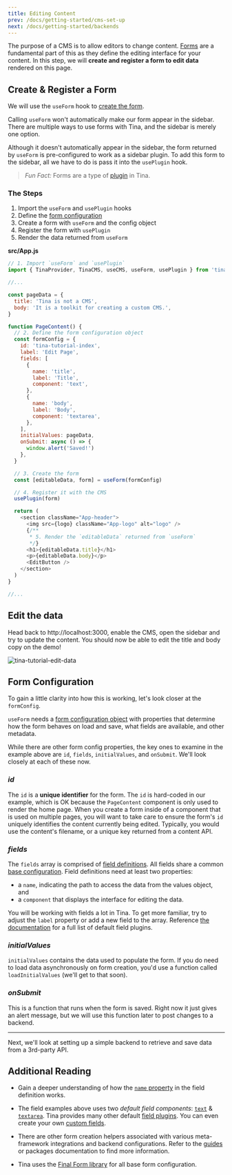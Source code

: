 ```yaml
---
title: Editing Content
prev: /docs/getting-started/cms-set-up
next: /docs/getting-started/backends
---
```


The purpose of a CMS is to allow editors to change content. [Forms](/docs/plugins/forms) are a fundamental part of this as they define the editing interface for your content. In this step, we will **create and register a form to edit data** rendered on this page.

## Create & Register a Form

We will use the `useForm` hook to [create the form](/docs/plugins/forms#creating-forms).

Calling `useForm` won't automatically make our form appear in the sidebar. There are multiple ways to use forms with Tina, and the sidebar is merely one option.

Although it doesn't automatically appear in the sidebar, the form returned by `useForm` is pre-configured to work as a sidebar plugin. To add this form to the sidebar, all we have to do is pass it into the `usePlugin` hook.


> _Fun Fact:_ Forms are a type of [plugin](/docs/plugins) in Tina.

### The Steps

1. Import the `useForm` and `usePlugin` hooks
2. Define the [form configuration](/docs/plugins/forms#form-configuration)
3. Create a form with `useForm` and the config object
4. Register the form with `usePlugin`
5. Render the data returned from `useForm`

**src/App.js**

```js
// 1. Import `useForm` and `usePlugin`
import { TinaProvider, TinaCMS, useCMS, useForm, usePlugin } from 'tinacms'

//...

const pageData = {
  title: 'Tina is not a CMS',
  body: 'It is a toolkit for creating a custom CMS.',
}

function PageContent() {
  // 2. Define the form configuration object
  const formConfig = {
    id: 'tina-tutorial-index',
    label: 'Edit Page',
    fields: [
      {
        name: 'title',
        label: 'Title',
        component: 'text',
      },
      {
        name: 'body',
        label: 'Body',
        component: 'textarea',
      },
    ],
    initialValues: pageData,
    onSubmit: async () => {
      window.alert('Saved!')
    },
  }

  // 3. Create the form
  const [editableData, form] = useForm(formConfig)

  // 4. Register it with the CMS
  usePlugin(form)

  return (
    <section className="App-header">
      <img src={logo} className="App-logo" alt="logo" />
      {/**
       * 5. Render the `editableData` returned from `useForm`
       */}
      <h1>{editableData.title}</h1>
      <p>{editableData.body}</p>
      <EditButton />
    </section>
  )
}

//...
```

## Edit the data

Head back to http://localhost:3000, enable the CMS, open the sidebar and try to update the content. You should now be able to edit the title and body copy on the demo!

![tina-tutorial-edit-data](/img/getting-started/edit-data.png)

## Form Configuration

To gain a little clarity into how this is working, let's look closer at the `formConfig`.

`useForm` needs a [form configuration object](/docs/plugins/forms#form-configuration) with properties that determine how the form behaves on load and save, what fields are available, and other metadata.

While there are other form config properties, the key ones to examine in the example above are `id`, `fields`, `initialValues`, and `onSubmit`. We'll look closely at each of these now.

### _id_

The `id` is a **unique identifier** for the form. The `id` is hard-coded in our example, which is OK because the `PageContent` component is only used to render the home page. When you create a form inside of a component that is used on multiple pages, you will want to take care to ensure the form's `id` uniquely identifies the content currently being edited. Typically, you would use the content's filename, or a unique key returned from a content API.

### _fields_

The `fields` array is comprised of [field definitions](/docs/plugins/fields#field-definition). All fields share a common [base configuration](docs/plugins/fields#field-config). Field definitions need at least two properties: 

 - a `name`, indicating the path to access the data from the values object, and
 - a `component` that displays the interface for editing the data.

You will be working with fields a lot in Tina. To get more familiar, try to adjust the `label` property or add a new field to the array. Reference [the documentation](/docs/plugins/fields) for a full list of default field plugins.

### _initialValues_

`initialValues` contains the data used to populate the form. If you do need to load data asynchronously on form creation, you'd use a function called `loadInitialValues` (we'll get to that soon).

### _onSubmit_

This is a function that runs when the form is saved. Right now it just gives an alert message, but we will use this function later to post changes to a backend.

---

Next, we'll look at setting up a simple backend to retrieve and save data from a 3rd-party API.

## Additional Reading

- Gain a deeper understanding of how the [`name` property](/docs/plugins/fields#name) in the field definition works.

- The field examples above uses two _default field components_: [`text`](/docs/plugins/fields/text) & [`textarea`](/docs/plugins/fields/textarea). Tina provides many other default [field plugins](/docs/plugins/fields). You can even create your own [custom fields](/docs/plugins/fields/custom-fields).

- There are other form creation helpers associated with various meta-framework integrations and backend configurations. Refer to the [guides](/guides) or packages documentation to find more information.

- Tina uses the [Final Form library](https://final-form.org/) for all base form configuration.
